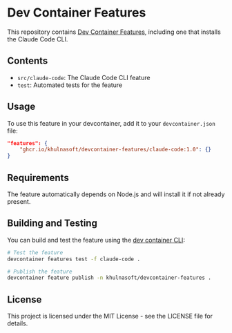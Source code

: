# Dev Container Features

This repository contains [Dev Container Features](https://containers.dev/implementors/features/), including one that installs the Claude Code CLI.

## Contents

- `src/claude-code`: The Claude Code CLI feature
- `test`: Automated tests for the feature

## Usage

To use this feature in your devcontainer, add it to your `devcontainer.json` file:

```json
"features": {
    "ghcr.io/khulnasoft/devcontainer-features/claude-code:1.0": {}
}
```

## Requirements

The feature automatically depends on Node.js and will install it if not already present.

## Building and Testing

You can build and test the feature using the [dev container CLI](https://github.com/devcontainers/cli):

```bash
# Test the feature
devcontainer features test -f claude-code .

# Publish the feature
devcontainer feature publish -n khulnasoft/devcontainer-features .
```

## License

This project is licensed under the MIT License - see the LICENSE file for details.
